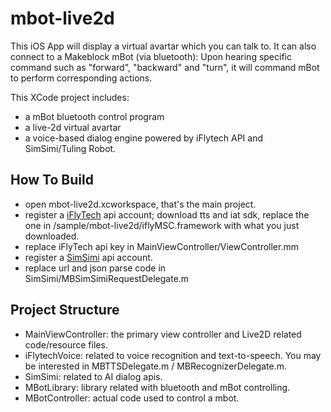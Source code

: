 # mbot-live2d

This iOS App will display a virtual avartar which you can talk to. It can also connect to a Makeblock mBot (via bluetooth): 
Upon hearing specific command such as "forward", "backward" and "turn", it will command mBot to perform corresponding actions.

This XCode project includes:
- a mBot bluetooth control program
- a live-2d virtual avartar
- a voice-based dialog engine powered by iFlytech API and SimSimi/Tuling Robot.


## How To Build

- open mbot-live2d.xcworkspace, that's the main project.
- register a [iFlyTech](http://www.xfyun.cn/) api account; download tts and iat sdk, 
replace the one in /sample/mbot-live2d/iflyMSC.framework with what you just downloaded.
- replace iFlyTech api key in MainViewController/ViewController.mm
- register a [SimSimi](http://developer.simsimi.com/) api account.
- replace url and json parse code in SimSimi/MBSimSimiRequestDelegate.m

## Project Structure

- MainViewController: the primary view controller and Live2D related code/resource files.
- iFlytechVoice: related to voice recognition and text-to-speech. You may be interested in MBTTSDelegate.m / MBRecognizerDelegate.m.
- SimSimi: related to AI dialog apis.
- MBotLibrary: library related with bluetooth and mBot controlling.
- MBotController: actual code used to control a mbot.